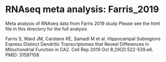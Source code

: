 # RNAseq meta analysis: Farris_2019
Meta analysis of RNAseq data from Farris 2019 study
Please see the html file in this directory for the full analysis
	
Farris S, Ward JM, Carstens KE, Samadi M et al. Hippocampal Subregions Express Distinct Dendritic Transcriptomes that Reveal Differences in Mitochondrial Function in CA2. Cell Rep 2019 Oct 8;29(2):522-539.e6. PMID: 31597108
